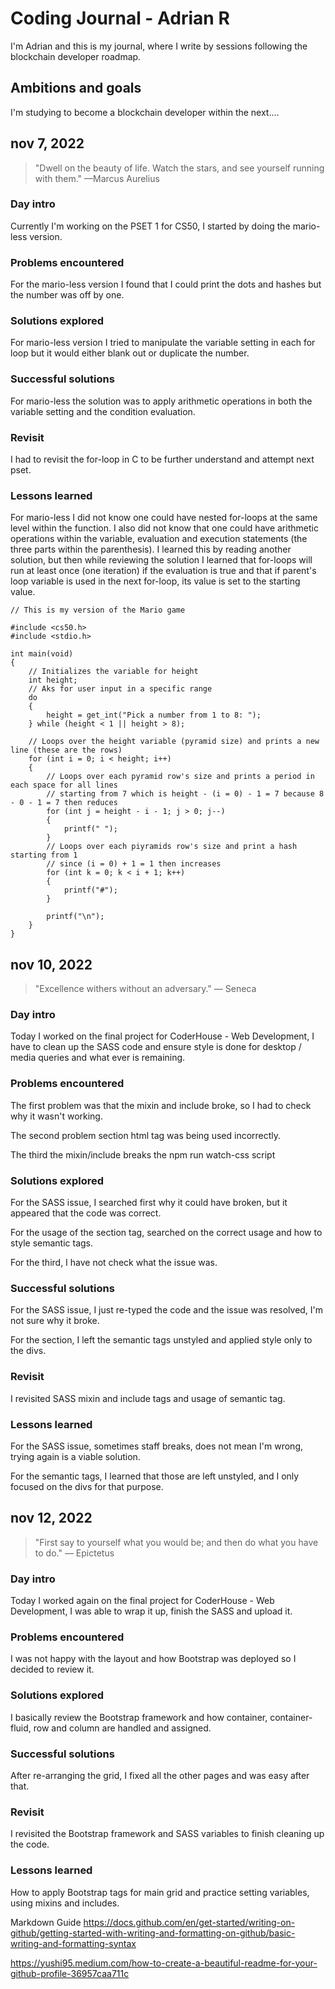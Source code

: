 # Coding Journal - Adrian R

I'm Adrian and this is my journal, where I write by sessions following the blockchain developer roadmap.
## Ambitions and goals
I'm studying to become a blockchain developer within the next....


<!--- This is a new entry -->
## nov 7, 2022
> "Dwell on the beauty of life. Watch the stars, and see yourself running with them." —Marcus Aurelius

### Day intro
Currently I'm working on the PSET 1 for CS50, I started by doing the mario-less version.

### Problems encountered
For the mario-less version I found that I could print the dots and hashes but the number was off by one.

### Solutions explored
For mario-less version I tried to manipulate the variable setting in each for loop but it would either blank out or duplicate the number.

### Successful solutions
For mario-less the solution was to apply arithmetic operations in both the variable setting and the condition evaluation.

### Revisit
I had to revisit the for-loop in C to be further understand and attempt next pset.

### Lessons learned
For mario-less I did not know one could have nested for-loops at the same level within the function. I also did not know that one could have arithmetic operations within the variable, evaluation and execution statements (the three parts within the parenthesis). I learned this by reading another solution, but then while reviewing the solution I learned that for-loops will run at least once (one iteration) if the evaluation is true and that if parent's loop variable is used in the next for-loop, its value is set to the starting value.

```
// This is my version of the Mario game

#include <cs50.h>
#include <stdio.h>

int main(void)
{
    // Initializes the variable for height
    int height;
    // Aks for user input in a specific range
    do
    {
        height = get_int("Pick a number from 1 to 8: ");
    } while (height < 1 || height > 8);

    // Loops over the height variable (pyramid size) and prints a new line (these are the rows)
    for (int i = 0; i < height; i++)
    {
        // Loops over each pyramid row's size and prints a period in each space for all lines
        // starting from 7 which is height - (i = 0) - 1 = 7 because 8 - 0 - 1 = 7 then reduces
        for (int j = height - i - 1; j > 0; j--)
        {
            printf(" ");
        }
        // Loops over each piyramids row's size and print a hash starting from 1
        // since (i = 0) + 1 = 1 then increases
        for (int k = 0; k < i + 1; k++)
        {
            printf("#");
        }

        printf("\n");
    }
}
```


<!--- This is a new entry -->
## nov 10, 2022
> "Excellence withers without an adversary." — Seneca

### Day intro
Today I worked on the final project for CoderHouse - Web Development, I have to clean up the SASS code and ensure style is done for desktop / media queries and what ever is remaining.

### Problems encountered
The first problem was that the mixin and include broke, so I had to check why it wasn't working.

The second problem section html tag was being used incorrectly.

The third the mixin/include breaks the npm run watch-css script

### Solutions explored
For the SASS issue, I searched first why it could have broken, but it appeared that the code was correct.

For the usage of the section tag, searched on the correct usage and how to style semantic tags.

For the third, I have not check what the issue was.
### Successful solutions
For the SASS issue, I just re-typed the code and the issue was resolved, I'm not sure why it broke.

For the section, I left the semantic tags unstyled and applied style only to the divs.
### Revisit
I revisited SASS mixin and include tags and usage of semantic tag.

### Lessons learned
For the SASS issue, sometimes staff breaks, does not mean I'm wrong, trying again is a viable solution.

For the semantic tags, I learned that those are left unstyled, and I only focused on the divs for that purpose.


<!--- This is a new entry -->
## nov 12, 2022
> "First say to yourself what you would be; and then do what you have to do." — Epictetus

### Day intro
Today I worked again on the final project for CoderHouse - Web Development, I was able to wrap it up, finish the SASS and upload it.

### Problems encountered
I was not happy with the layout and how Bootstrap was deployed so I decided to review it.

### Solutions explored
I basically review the Bootstrap framework  and how container, container-fluid, row and column are handled and assigned.
### Successful solutions
After re-arranging the grid, I fixed all the other pages and was easy after that.
### Revisit
I revisited the Bootstrap framework and SASS variables to finish cleaning up the code.

### Lessons learned
How to apply Bootstrap tags for main grid and practice setting variables, using mixins and includes.

Markdown Guide
https://docs.github.com/en/get-started/writing-on-github/getting-started-with-writing-and-formatting-on-github/basic-writing-and-formatting-syntax

https://yushi95.medium.com/how-to-create-a-beautiful-readme-for-your-github-profile-36957caa711c
